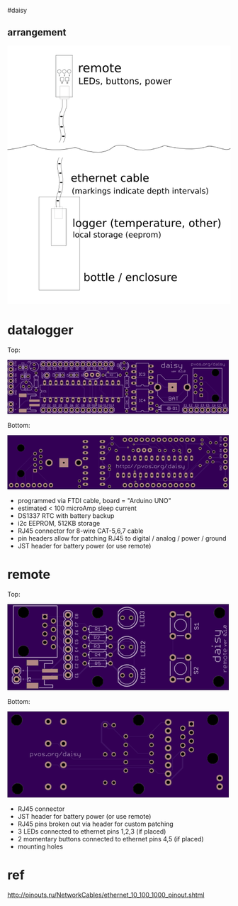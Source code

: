 #daisy

## arrangement

<img src="deploy.png">

# datalogger

Top:

<img src="daisy_top_render.png">

Bottom:

<img src="daisy_bottom_render.png">


- programmed via FTDI cable, board = "Arduino UNO"
- estimated < 100 microAmp sleep current
- DS1337 RTC with battery backup
- i2c EEPROM, 512KB storage
- RJ45 connector for 8-wire CAT-5,6,7 cable
- pin headers allow for patching RJ45 to digital / analog / power / ground
- JST header for battery power (or use remote)

# remote

Top:

<img src="daisy_remote_top_render.png">

Bottom:

<img src="daisy_remote_bottom_render.png">

- RJ45 connector
- JST header for battery power (or use remote)
- RJ45 pins broken out via header for custom patching
- 3 LEDs connected to ethernet pins 1,2,3 (if placed)
- 2 momentary buttons connected to ethernet pins 4,5 (if placed)
- mounting holes 

# ref

http://pinouts.ru/NetworkCables/ethernet_10_100_1000_pinout.shtml


